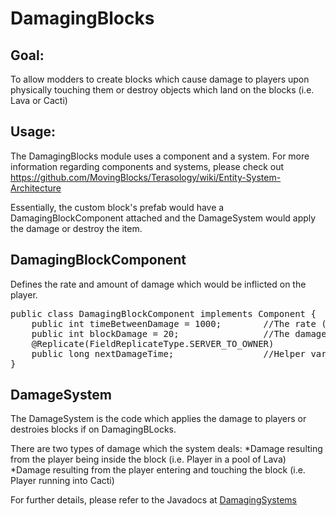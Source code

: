# DamagingBlocks

## Goal: 
To allow modders to create blocks which cause damage to players upon physically touching them or destroy objects which land on the blocks (i.e. Lava or Cacti)

## Usage:

The DamagingBlocks module uses a component and a system. For more information regarding components and systems, please check out https://github.com/MovingBlocks/Terasology/wiki/Entity-System-Architecture

Essentially, the custom block's prefab would have a DamagingBlockComponent attached and the DamageSystem would apply the damage or destroy the item.

## DamagingBlockComponent

Defines the rate and amount of damage which would be inflicted on the player.

<pre>
public class DamagingBlockComponent implements Component {
    public int timeBetweenDamage = 1000;        //The rate (value in milliseconds) at which the damage is inflicted
    public int blockDamage = 20;                //The damage the block inflicts to the player
    @Replicate(FieldReplicateType.SERVER_TO_OWNER)
    public long nextDamageTime;                 //Helper variable for the system to know when to inflict damage
}
</pre>

## DamageSystem

The DamageSystem is the code which applies the damage to players or destroies blocks if on DamagingBLocks. 

There are two types of damage which the system deals:
*Damage resulting from the player being inside the block (i.e. Player in a pool of Lava)
*Damage resulting from the player entering and touching the block (i.e. Player running into Cacti)

For further details, please refer to the Javadocs at [DamagingSystems](https://github.com/Terasology/DamagingBlocks/blob/master/src/main/java/org/terasology/damagingblocks/DamageSystem.java)
